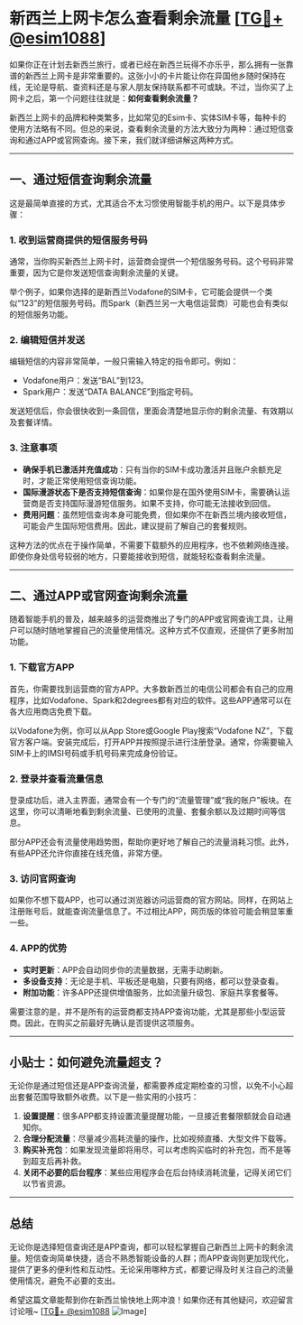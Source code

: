 # 新西兰上网卡怎么查看剩余流量 [[TG💪+ @esim1088](https://t.me/s/esim1088)]

如果你正在计划去新西兰旅行，或者已经在新西兰玩得不亦乐乎，那么拥有一张靠谱的新西兰上网卡是非常重要的。这张小小的卡片能让你在异国他乡随时保持在线，无论是导航、查资料还是与家人朋友保持联系都不可或缺。不过，当你买了上网卡之后，第一个问题往往就是：**如何查看剩余流量？**

新西兰上网卡的品牌和种类繁多，比如常见的Esim卡、实体SIM卡等，每种卡的使用方法略有不同。但总的来说，查看剩余流量的方法大致分为两种：通过短信查询和通过APP或官网查询。接下来，我们就详细讲解这两种方式。

---

## 一、通过短信查询剩余流量

这是最简单直接的方式，尤其适合不太习惯使用智能手机的用户。以下是具体步骤：

### 1. 收到运营商提供的短信服务号码
通常，当你购买新西兰上网卡时，运营商会提供一个短信服务号码。这个号码非常重要，因为它是你发送短信查询剩余流量的关键。

举个例子，如果你选择的是新西兰Vodafone的SIM卡，它可能会提供一个类似“123”的短信服务号码。而Spark（新西兰另一大电信运营商）可能也会有类似的短信服务功能。

### 2. 编辑短信并发送
编辑短信的内容非常简单，一般只需输入特定的指令即可。例如：
- Vodafone用户：发送“BAL”到123。
- Spark用户：发送“DATA BALANCE”到指定号码。

发送短信后，你会很快收到一条回信，里面会清楚地显示你的剩余流量、有效期以及套餐详情。

### 3. 注意事项
- **确保手机已激活并充值成功**：只有当你的SIM卡成功激活并且账户余额充足时，才能正常使用短信查询功能。
- **国际漫游状态下是否支持短信查询**：如果你是在国外使用SIM卡，需要确认运营商是否支持国际漫游短信服务。如果不支持，你可能无法接收到回信。
- **费用问题**：虽然短信查询本身可能免费，但如果你不在新西兰境内接收短信，可能会产生国际短信费用。因此，建议提前了解自己的套餐规则。

这种方法的优点在于操作简单，不需要下载额外的应用程序，也不依赖网络连接。即使你身处信号较弱的地方，只要能接收到短信，就能轻松查看剩余流量。

---

## 二、通过APP或官网查询剩余流量

随着智能手机的普及，越来越多的运营商推出了专门的APP或官网查询工具，让用户可以随时随地掌握自己的流量使用情况。这种方式不仅直观，还提供了更多附加功能。

### 1. 下载官方APP
首先，你需要找到运营商的官方APP。大多数新西兰的电信公司都会有自己的应用程序，比如Vodafone、Spark和2degrees都有对应的软件。这些APP通常可以在各大应用商店免费下载。

以Vodafone为例，你可以从App Store或Google Play搜索“Vodafone NZ”，下载官方客户端。安装完成后，打开APP并按照提示进行注册登录。通常，你需要输入SIM卡上的IMSI号码或手机号码来完成身份验证。

### 2. 登录并查看流量信息
登录成功后，进入主界面，通常会有一个专门的“流量管理”或“我的账户”板块。在这里，你可以清晰地看到剩余流量、已使用的流量、套餐余额以及过期时间等信息。

部分APP还会有流量使用趋势图，帮助你更好地了解自己的流量消耗习惯。此外，有些APP还允许你直接在线充值，非常方便。

### 3. 访问官网查询
如果你不想下载APP，也可以通过浏览器访问运营商的官方网站。同样，在网站上注册账号后，就能查询流量信息了。不过相比APP，网页版的体验可能会稍显笨重一些。

### 4. APP的优势
- **实时更新**：APP会自动同步你的流量数据，无需手动刷新。
- **多设备支持**：无论是手机、平板还是电脑，只要有网络，都可以登录查看。
- **附加功能**：许多APP还提供增值服务，比如流量升级包、家庭共享套餐等。

需要注意的是，并不是所有的运营商都支持APP查询功能，尤其是那些小型运营商。因此，在购买之前最好先确认是否提供这项服务。

---

## 小贴士：如何避免流量超支？

无论你是通过短信还是APP查询流量，都需要养成定期检查的习惯，以免不小心超出套餐范围导致额外收费。以下是一些实用的小技巧：

1. **设置提醒**：很多APP都支持设置流量提醒功能，一旦接近套餐限额就会自动通知你。
2. **合理分配流量**：尽量减少高耗流量的操作，比如视频直播、大型文件下载等。
3. **购买补充包**：如果发现流量即将用尽，可以考虑购买临时的补充包，而不是等到超支后再补救。
4. **关闭不必要的后台程序**：某些应用程序会在后台持续消耗流量，记得关闭它们以节省资源。

---

## 总结

无论你是选择短信查询还是APP查询，都可以轻松掌握自己新西兰上网卡的剩余流量。短信查询简单快捷，适合不熟悉智能设备的人群；而APP查询则更加现代化，提供了更多的便利性和互动性。无论采用哪种方式，都要记得及时关注自己的流量使用情况，避免不必要的支出。

希望这篇文章能帮到你在新西兰愉快地上网冲浪！如果你还有其他疑问，欢迎留言讨论哦~ [[TG💪+ @esim1088](https://t.me/s/esim1088) ![Image](https://i.postimg.cc/4NQfJmqS/Snipaste-2025-05-13-00-14-12.png)]